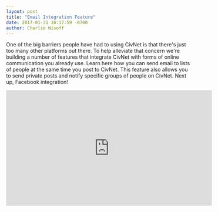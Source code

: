 ```yaml
---
layout: post
title: "Email Integration Feature"
date: 2017-01-31 16:17:59 -0700
author: Charlie Wisoff
---
```

<p>One of the big barriers people have had to using CivNet is that there's just too many other platforms out there. To help alleviate that concern we're building a number of features that integrate CivNet with forms of online communication you already use. Learn here how you can send email to lists of people at the same time you post to CivNet. This feature also allows you to send private posts and notify specific groups of people on CivNet. Next up, Facebook integration!</p>


<iframe src="https://www.facebook.com/plugins/video.php?href=https%3A%2F%2Fwww.facebook.com%2FCivNetCo%2Fvideos%2F1583727014975565%2F&show_text=0&width=560" width="560" height="315" style="border:none;overflow:hidden" scrolling="no" frameborder="0" allowTransparency="true" allowFullScreen="true"></iframe>